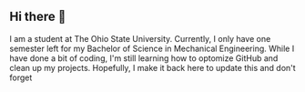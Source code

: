 ## Hi there 👋
I am a student at The Ohio State University.
Currently, I only have one semester left for my Bachelor of Science in Mechanical Engineering.
While I have done a bit of coding, I'm still learning how to optomize GitHub and clean up my projects.
Hopefully, I make it back here to update this and don't forget
<!--
**Goecke21/Goecke21** is a ✨ _special_ ✨ repository because its `README.md` (this file) appears on your GitHub profile.

Here are some ideas to get you started:

- 🔭 I’m currently working on ...
- 🌱 I’m currently learning ...
- 👯 I’m looking to collaborate on ...
- 🤔 I’m looking for help with ...
- 💬 Ask me about ...
- 📫 How to reach me: ...
- 😄 Pronouns: ...
- ⚡ Fun fact: ...
-->

